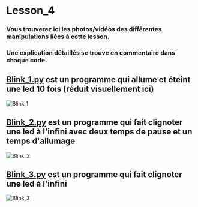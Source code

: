 # Lesson_4

### Vous trouverez ici les photos/vidéos des différentes manipulations liées à cette lesson.

### Une explication détaillés se trouve en commentaire dans chaque code.

## [Blink_1.py](Blink_1.py) est un programme qui allume et éteint une led 10 fois (réduit visuellement ici)

![Blink_1](https://user-images.githubusercontent.com/125505805/224540865-d1de62b1-f0ef-479d-b4e9-5de1ae0fd0c4.gif)


## [Blink_2.py](Blink_2.py) est un programme qui fait clignoter une led à l'infini avec deux temps de pause et un temps d'allumage

![Blink_2](https://user-images.githubusercontent.com/125505805/224541422-3eab25fa-99a1-4255-8dff-6c05056ea034.gif)


## [Blink_3.py](Blink_3.py) est un programme qui fait clignoter une led à l'infini

![Blink_3](https://user-images.githubusercontent.com/125505805/224541461-a353211c-573f-4344-8bfa-6dff1c355592.gif)

